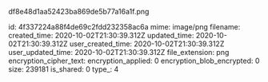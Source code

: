 df8e48d1aa52423ba869de5b77a16a1f.png

id: 4f337224a88f4de69c2fdd232358ac6a
mime: image/png
filename: 
created_time: 2020-10-02T21:30:39.312Z
updated_time: 2020-10-02T21:30:39.312Z
user_created_time: 2020-10-02T21:30:39.312Z
user_updated_time: 2020-10-02T21:30:39.312Z
file_extension: png
encryption_cipher_text: 
encryption_applied: 0
encryption_blob_encrypted: 0
size: 239181
is_shared: 0
type_: 4